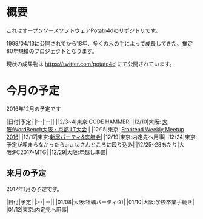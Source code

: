 # 概要

これはオープンソースソフトウェアPotato4dのリポジトリです。

1998/04/13に公開されてから18年、多くの人の手によって成長してきた、推定80年規模のプロジェクトとなります。

現状の成果物は https://twitter.com/potato4d にて公開されています。

# 今月の予定

2016年12月の予定です

|日付|予定|
|:--|:--||
|12/3~4|東京:CODE HAMMER|
|12/10|大阪: [大阪:WordBench大阪・京都 LT大会](https://wbosaka.connpass.com/event/44622/) |
|12/15|東京: [Frontend Weekly Meetup 2016](https://script-n-style.connpass.com/event/44658/)|
|12/17|東京:[新居パーティ&忘年会](https://connpass.com/event/46728/)|
|12/19|東京:内定先へ用事|
|12/24|東京:予定が埋まらなかったらara_taさんところに殴り込み|
|12/25~28あたり|大阪:FC2017-MTG|
|12/29|大阪:年越し準備|

## 来月の予定

2017年1月の予定です。

|日付|予定|
|:--|:--||
|01/08|大阪:牡蠣パーティ(?)|
|01/10|大阪:学校卒業手続き|
|01/12|東京:内定先へ用事|

